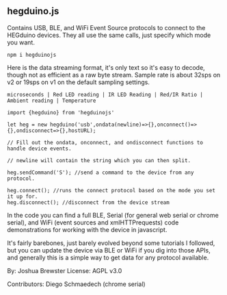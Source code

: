 ## hegduino.js
Contains USB, BLE, and WiFi Event Source protocols to connect to the HEGduino devices.
They all use the same calls, just specify which mode you want.

```
npm i hegduinojs
```

Here is the data streaming format, it's only text so it's easy to decode, though not as efficient as a raw byte stream. Sample rate is about 32sps on v2 or 19sps on v1 on the default sampling settings. 

`microseconds | Red LED reading | IR LED Reading | Red/IR Ratio | Ambient reading | Temperature`

```
import {hegduino} from 'hegduinojs'

let heg = new hegduino('usb',ondata(newline)=>{},onconnect()=>{},ondisconnect=>{},hostURL);

// Fill out the ondata, onconnect, and ondisconnect functions to handle device events.

// newline will contain the string which you can then split.

heg.sendCommand('S'); //send a command to the device from any protocol.

heg.connect(); //runs the connect protocol based on the mode you set it up for.
heg.disconnect(); //disconnect from the device stream

```

In the code you can find a full BLE, Serial (for general web serial or chrome serial), and WiFi (event sources and xmlHTTPrequests) code demonstrations for working with the device in javascript. 

It's fairly barebones, just barely evolved beyond some tutorials I followed, but you can update the device via BLE or WiFi if you dig into those APIs, and generally this is a simple way to get data for any protocol available.


By: Joshua Brewster
License: AGPL v3.0


Contributors:
Diego Schmaedech (chrome serial)
